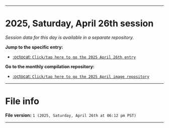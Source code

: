 
***

# 2025, Saturday, April 26th session

_Session data for this day is available in a separate repository._

**Jump to the specific entry:**

- [:octocat: `Click/tap here to go the 2025 April 26th entry`](https://github.com/seanpm2001/SeansLifeArchive_Images_MotorWorld_CarFactory_Y2025_V4/tree/SeansLifeArchive_Images_MotorWorld_CarFactory_Y2025_V4_Main-dev/2025/04_April/26/)

**Go to the monthly compilation repository:**

- [:octocat: `Click/tap here to go the 2025 April image repository`](https://github.com/seanpm2001/SeansLifeArchive_Images_MotorWorld_CarFactory_Y2025_V4/)

***

# File info

**File version:** `1 (2025, Saturday, April 26th at 06:12 pm PST)`

***
